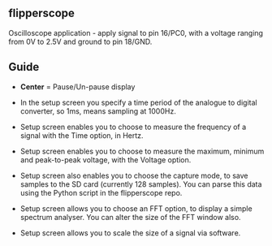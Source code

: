 ## flipperscope

Oscilloscope application - apply signal to pin 16/PC0, with a voltage ranging from 0V to 2.5V and ground to pin 18/GND.

## Guide

* **Center** = Pause/Un-pause display

* In the setup screen you specify a time period of the analogue to digital converter, so 1ms, means sampling at 1000Hz.

* Setup screen enables you to choose to measure the frequency of a signal with the Time option, in Hertz.

* Setup screen enables you to choose to measure the maximum, minimum and peak-to-peak voltage, with the Voltage option.

* Setup screen also enables you to choose the capture mode, to save samples to the SD card (currently 128 samples).  You can
parse this data using the Python script in the flipperscope repo.

* Setup screen allows you to choose an FFT option, to display a simple spectrum analyser.  You can alter the size of
the FFT window also.

* Setup screen allows you to scale the size of a signal via software.
